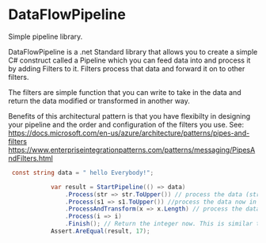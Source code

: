 # DataFlowPipeline
Simple pipeline library.

DataFlowPipeline is a .net Standard library that allows you to create a simple C# construct called a Pipeline which you can feed data into and process it by adding Filters to it. Filters process that data and forward it on to other filters.

The filters are simple function that you can write to take in the data and return the data modified or transformed in another way.

Benefits of this architectural pattern is that you have flexibilty in designing your pipeline and the order and configuration of the filters you use. 
See: 
https://docs.microsoft.com/en-us/azure/architecture/patterns/pipes-and-filters
https://www.enterpriseintegrationpatterns.com/patterns/messaging/PipesAndFilters.html

```csharp
 const string data = " hello Everybody!";

            var result = StartPipeline(() => data)
                .Process(str => str.ToUpper()) // process the data (string)
                .Process(s1 => s1.ToUpper()) //process the data now in upercase (string)
                .ProcessAndTransform(x => x.Length) // process the data (string) but return it into the pipeline as an integer (change type)
                .Process(i => i)
                .Finish(); // Return the integer now. This is similar to what Bind() does in languageExt
            Assert.AreEqual(result, 17);
```
